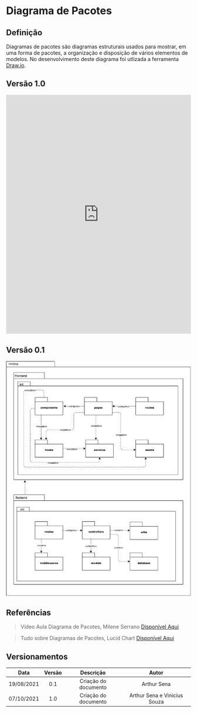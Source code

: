 # Diagrama de Pacotes

## Definição

Diagramas de pacotes são diagramas estruturais usados para mostrar, em uma forma de pacotes, a organização e disposição de vários elementos de modelos. No desenvolvimento deste diagrama foi utlizada a ferramenta <a target="_blank" href="https://draw.io/">Draw.io</a>.

## Versão 1.0 

<iframe frameborder="0" style="width:100%;height:650px;" src="https://viewer.diagrams.net/?tags=%7B%7D&highlight=0000ff&edit=_blank&layers=1&nav=1&title=Diagrama%20de%20Pacotes%20-%20Detalhado#Uhttps%3A%2F%2Fdrive.google.com%2Fuc%3Fid%3D1_hAiu-3ojxPBdjDLXdze3OCvxcyUdxgN%26export%3Ddownload"></iframe>

## Versão 0.1

<img src="../../../images/diag_pacotes.png">

## Referências

> Vídeo Aula Diagrama de Pacotes, Milene Serrano <a target="_blank" href="https://unbbr-my.sharepoint.com/personal/mileneserrano_unb_br/_layouts/15/onedrive.aspx?id=%2Fpersonal%2Fmileneserrano%5Funb%5Fbr%2FDocuments%2FArqDSW%20%2D%20V%C3%ADdeosOriginais%2F05g%20%2D%20VideoAula%20%2D%20DSW%2DModelagem%20%2D%20Pacotes%2Emp4&parent=%2Fpersonal%2Fmileneserrano%5Funb%5Fbr%2FDocuments%2FArqDSW%20%2D%20V%C3%ADdeosOriginais&originalPath=aHR0cHM6Ly91bmJici1teS5zaGFyZXBvaW50LmNvbS86djovZy9wZXJzb25hbC9taWxlbmVzZXJyYW5vX3VuYl9ici9FVDY3MUFSZ1hrOUlxVlk1NzZHWUR2OEJWMW9RZUZLQmRJWW5VYmJ4bDNnQXdBP3J0aW1lPWZlblhobHhqMlVn">Disponível Aqui</a>

> Tudo sobre Diagramas de Pacotes, Lucid Chart <a target="_blank" href="https://www.lucidchart.com/pages/pt/diagrama-de-pacotes-uml/#section_0">Disponível Aqui</a>

## Versionamentos

|Data|Versão|Descrição|Autor|
|:--------:|:---:|:-------------------: |:-----------:|
|19/08/2021| 0.1 | Criação do documento | Arthur Sena | 
|07/10/2021| 1.0 | Criação do documento | Arthur Sena e Vinicius Souza | 